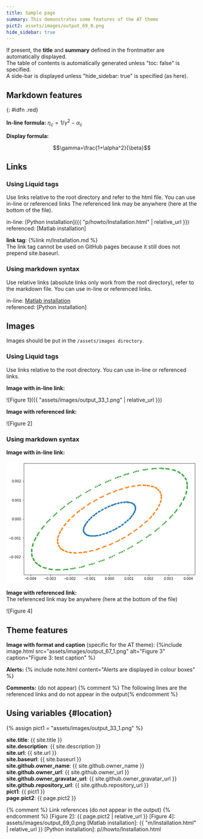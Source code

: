 ```yaml
---
title: Sample page
summary: This demonstrates some features of the AT theme
pict2: assets/images/output_69_0.png
hide_sidebar: true
---
```

If present, the **title** and **summary** defined in the frontmatter are automatically
displayed.\
The table of contents is automatically generated unless "toc: false" is specified.\
A side-bar is displayed unless "hide_sidebar: true" is specified (as here).

## Markdown features
{: #idfn .red}

**In-line formula:** $\eta_c = 1/\gamma^2 - \alpha_c$

**Display formula:**

$$\gamma=\frac{1+\alpha^2}{\beta}$$

## Links
### Using Liquid tags
Use links relative to the root directory and refer to the html file. You can use in-line or referenced links
The referenced link may be anywhere (here at the bottom of the file).

in-line: [Python installation]({{ "p/howto/Installation.html" | relative_url }})\
referenced: [Matlab installation]

**link tag**: {%link m/Installation.md %}\
The link tag cannot be used on GitHub pages because it still does not prepend
site.baseurl.

### Using markdown syntax
Use relative links (absolute links only work from the root directory), refer to the markdown file.
You can use in-line or referenced links.

in-line: [Matlab installation](m/Installation.md)\
referenced: [Python installation]

## Images
Images should be put in the `/assets/images directory`.
### Using Liquid tags
Use links relative to the root directory. You can use in-line or referenced links.

**Image with in-line link:**

![Figure 1]({{ "assets/images/output_33_1.png" | relative_url }})

**Image with referenced link:**

![Figure 2]

### Using markdown syntax

**Image with in-line link:**

![Figure 3](assets/images/output_33_1.png)

**Image with referenced link:**\
The referenced link may be anywhere (here at the bottom of the file)

![Figure 4]

## Theme features

**Image with format and caption** (specific for the AT theme):
{%include image.html src="assets/images/output_67_1.png"
alt="Figure 3" caption="Figure 3: test caption" %}

**Alerts:**
{% include note.html content="Alerts are displayed in colour boxes" %}

**Comments:** (do not appear)
{% comment %} The following lines are the referenced links
and do not appear in the output{% endcomment %}

## Using variables {#location}

{% assign pict1 = "assets/images/output_33_1.png" %}

**site.title**: {{ site.title }}\
**site.description**: {{ site.description }}\
**site.url**: {{ site.url }}\
**site.baseurl**: {{ site.baseurl }}\
**site.github.owner_name**: {{ site.github.owner_name }}\
**site.github.owner_url**: {{ site.github.owner_url }}\
**site.github.owner_gravatar_url**: {{ site.github.owner_gravatar_url }}\
**site.github.repository_url**: {{ site.github.repository_url }}\
**pict1**: {{ pict1 }}\
**page.pict2**: {{ page.pict2 }}

{% comment %} Link references (do not appear in the output) {% endcomment %}
[Figure 2]: {{ page.pict2 | relative_url }}
[Figure 4]: assets/images/output_69_0.png
[Matlab installation]: {{ "m/Installation.html" | relative_url }}
[Python installation]: p//howto/Installation.html

